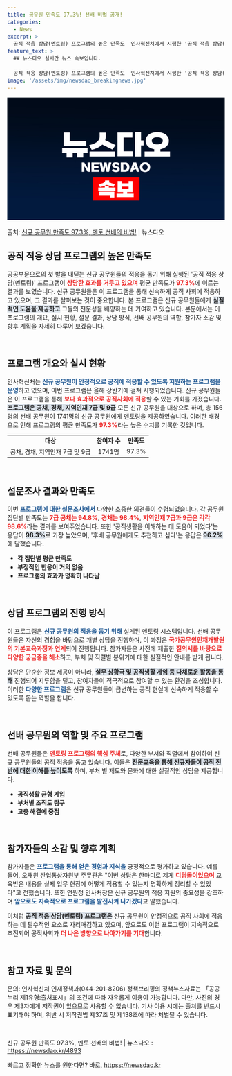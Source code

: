 ```yaml
---
title: 공무원 만족도 97.3%! 선배 비법 공개!
categories:
  - News
excerpt: >
  공직 적응 상담(멘토링) 프로그램의 높은 만족도  인사혁신처에서 시행한 '공직 적응 상담(멘토링)' 프로그램…
feature_text: >
  ## 뉴스다오 실시간 뉴스 속보입니다.

  공직 적응 상담(멘토링) 프로그램의 높은 만족도  인사혁신처에서 시행한 '공직 적응 상담(멘토링)' 프로그램…
image: '/assets/img/newsdao_breakingnews.jpg'
---
```


![뉴스다오 속보](/assets/img/newsdao_breakingnews.jpg)

<p>출처: <a href="httpss://newsdao.kr/4893" rel="dofollow">신규 공무원 만족도 97.3%, 멘토 선배의 비법!</a> | 뉴스다오</p>

<h2 data-ke-size="size26">공직 적응 상담 프로그램의 높은 만족도</h2>

<p data-ke-size="size16">공공부문으로의 첫 발을 내딛는 신규 공무원들의 적응을 돕기 위해 실행된 '공직 적응 상담(멘토링)' 프로그램이 <b><span style="color: #ee2323;">상당한 효과를 거두고 있으며</span></b> 평균 만족도가 <b><span style="color: #ee2323;">97.3%</span></b>에 이르는 결과를 보였습니다. 신규 공무원들은 이 프로그램을 통해 신속하게 공직 사회에 적응하고 있으며, 그 결과를 살펴보는 것이 중요합니다. 본 프로그램은 신규 공무원들에게 <b><span style="background-color: #21538527;">실질적인 도움을 제공하고</span></b> 그들의 전문성을 배양하는 데 기여하고 있습니다. 본문에서는 이 프로그램의 개요, 실시 현황, 설문 결과, 상담 방식, 선배 공무원의 역할, 참가자 소감 및 향후 계획을 자세히 다루어 보겠습니다.</p>

<p data-ke-size="size16">&nbsp;</p>

<h2 data-ke-size="size26">프로그램 개요와 실시 현황</h2>

<p data-ke-size="size16">인사혁신처는 <b><span style="color: #1a5490;">신규 공무원이 안정적으로 공직에 적응할 수 있도록 지원하는 프로그램을 운영</span></b>하고 있으며, 이번 프로그램은 올해 상반기에 걸쳐 시행되었습니다. 신규 공무원들은 이 프로그램을 통해 <b><span style="color: #ee2323;">보다 효과적으로 공직사회에 적응</span></b>할 수 있는 기회를 가졌습니다. <b><span style="background-color: #21538527;">프로그램은 공채, 경채, 지역인재 7급 및 9급</span></b> 모든 신규 공무원을 대상으로 하며, 총 156명의 선배 공무원이 1741명의 신규 공무원에게 멘토링을 제공하였습니다. 이러한 배경으로 인해 프로그램의 평균 만족도가 <b><span style="color: #ee2323;">97.3%</span></b>라는 높은 수치를 기록한 것입니다.</p>

<table>
<tr>
    <td style="text-align: center; height: 17px;"><b>대상</b></td>
    <td style="text-align: center; height: 17px;"><b>참여자 수</b></td>
    <td style="text-align: center; height: 17px;"><b>만족도</b></td>
</tr>
<tr>
    <td style="text-align: center; height: 17px;">공채, 경채, 지역인재 7급 및 9급</td>
    <td style="text-align: center; height: 17px;">1741명</td>
    <td style="text-align: center; height: 17px;">97.3%</td>
</tr>
</table>

<p data-ke-size="size16">&nbsp;</p>

<h2 data-ke-size="size26">설문조사 결과와 만족도</h2>

<p data-ke-size="size16">이번 <b><span style="color: #1a5490;">프로그램에 대한 설문조사에서</span></b> 다양한 소중한 의견들이 수렴되었습니다. 각 공무원 집단별 만족도는 <b><span style="color: #ee2323;">7급 공채는 94.8%</span></b>, <b><span style="color: #ee2323;">경채는 98.4%</span></b>, <b><span style="color: #ee2323;">지역인재 7급과 9급은 각각 98.6%</span></b>라는 결과를 보여주었습니다. 또한 '공직생활을 이해하는 데 도움이 되었다'는 응답이 <b><span style="background-color: #21538527;">98.3%</span></b>로 가장 높았으며, '후배 공무원에게도 추천하고 싶다'는 응답은 <b><span style="background-color: #21538527;">96.2%</span></b>에 달했습니다.</p>

<ul>
<li><b>각 집단별 평균 만족도</b></li>
<li><b>부정적인 반응이 거의 없음</b></li>
<li><b>프로그램의 효과가 명확히 나타남</b></li>
</ul>

<p data-ke-size="size16">&nbsp;</p>

<h2 data-ke-size="size26">상담 프로그램의 진행 방식</h2>

<p data-ke-size="size16">이 프로그램은 <b><span style="color: #1a5490;">신규 공무원의 적응을 돕기 위해</span></b> 설계된 멘토링 시스템입니다. 선배 공무원들은 자신의 경험을 바탕으로 개별 상담을 진행하며, 이 과정은 <b><span style="color: #ee2323;">국가공무원인재개발원의 기본교육과정과 연계</span></b>되어 진행됩니다. 참가자들은 사전에 제출한 <b><span style="color: #ee2323;">질의서를 바탕으로 다양한 궁금증을 해소</span></b>하고, 부처 및 직렬별 분위기에 대한 실질적인 안내를 받게 됩니다.</p>

<p data-ke-size="size16">상담은 단순한 정보 제공이 아니라, <b><span style="background-color: #21538527;">실무 상황극 및 공직생활 게임 등 다채로운 활동을 통해</span></b> 진행되어 지루함을 덜고, 참여자들이 적극적으로 참여할 수 있는 환경을 조성합니다. 이러한 <b><span style="color: #1a5490;">다양한 프로그램</span></b>은 신규 공무원들이 급변하는 공직 현실에 신속하게 적응할 수 있도록 돕는 역할을 합니다.</p>

<p data-ke-size="size16">&nbsp;</p>

<h2 data-ke-size="size26">선배 공무원의 역할 및 주요 프로그램</h2>

<p data-ke-size="size16">선배 공무원들은 <b><span style="color: #ee2323;">멘토링 프로그램의 핵심 주체</span></b>로, 다양한 부서와 직렬에서 참여하여 신규 공무원들의 공직 적응을 돕고 있습니다. 이들은 <b><span style="background-color: #21538527;">전문교육을 통해 신규자들이 공직 전반에 대한 이해를 높이도록</span></b> 하며, 부처 별 제도와 문화에 대한 실질적인 상담을 제공합니다.</p>

<ul>
<li><b>공직생활 균형 게임</b></li>
<li><b>부처별 조직도 탐구</b></li>
<li><b>고충 해결에 중점</b></li>
</ul>

<p data-ke-size="size16">&nbsp;</p>

<h2 data-ke-size="size26">참가자들의 소감 및 향후 계획</h2>

<p data-ke-size="size16">참가자들은 <b><span style="color: #1a5490;">프로그램을 통해 얻은 경험과 지식을</span></b> 긍정적으로 평가하고 있습니다. 예를 들어, 오채원 산업통상자원부 주무관은 "이번 상담은 한마디로 제게 <b><span style="color: #ee2323;">디딤돌이었으며</span></b> 교육받은 내용을 실제 업무 현장에 어떻게 적용할 수 있는지 명확하게 정리할 수 있었다"고 전했습니다. 또한 연원정 인사처장은 신규 공무원의 적응 지원의 중요성을 강조하며 <b><span style="color: #1a5490;">앞으로도 지속적으로 프로그램을 발전시켜 나가겠다</span></b>고 말했습니다.</p>

<p data-ke-size="size16">이처럼 <b><span style="background-color: #21538527;">공직 적응 상담(멘토링) 프로그램은</span></b> 신규 공무원이 안정적으로 공직 사회에 적응하는 데 필수적인 요소로 자리매김하고 있으며, 앞으로도 이런 프로그램이 지속적으로 추진되어 공직사회가 <b><span style="color: #ee2323;">더 나은 방향으로 나아가기를 기대</span></b>합니다.</p>

<p data-ke-size="size16">&nbsp;</p>

<h2 data-ke-size="size26">참고 자료 및 문의</h2>

<p data-ke-size="size16">문의: 인사혁신처 인재정책과(044-201-8206) 정책브리핑의 정책뉴스자료는 「공공누리 제1유형:출처표시」의 조건에 따라 자유롭게 이용이 가능합니다. 다만, 사진의 경우 제3자에게 저작권이 있으므로 사용할 수 없습니다. 기사 이용 시에는 출처를 반드시 표기해야 하며, 위반 시 저작권법 제37조 및 제138조에 따라 처벌될 수 있습니다.</p>

<p data-ke-size="size16">&nbsp;</p>

<p data-ke-size="size16">신규 공무원 만족도 97.3%, 멘토 선배의 비법! | 뉴스다오 : <a href="httpss://newsdao.kr/4893">httpss://newsdao.kr/4893</a></p> 

빠르고 정확한 뉴스를 원한다면? 바로, <a href="httpss://newsdao.kr" rel="dofollow">httpss://newsdao.kr</a>


